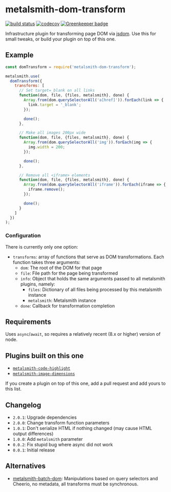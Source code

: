 # metalsmith-dom-transform

[![build status](https://travis-ci.org/fortes/metalsmith-dom-transform.svg?branch=master)](https://travis-ci.org/fortes/metalsmith-dom-transform/) [![codecov](https://codecov.io/gh/fortes/metalsmith-dom-transform/branch/master/graph/badge.svg)](https://codecov.io/gh/fortes/metalsmith-dom-transform) [![Greenkeeper badge](https://badges.greenkeeper.io/fortes/metalsmith-dom-transform.svg)](https://greenkeeper.io/)

Infrastructure plugin for transforming page DOM via [jsdom](https://github.com/tmpvar/jsdom). Use this for small tweaks, or build your plugin on top of this one.

## Example

```js
const domTransform = require('metalsmith-dom-transform');

metalsmith.use(
  domTransform({
    transforms: [
      // Set target=_blank on all links
      function(dom, file, {files, metalsmith}, done) {
        Array.from(dom.querySelectorAll('a[href]')).forEach(link => {
          link.target = '_blank';
        });

        done();
      },

      // Make all images 200px wide
      function(dom, file, {files, metalsmith}, done) {
        Array.from(dom.querySelectorAll('img')).forEach(img => {
          img.width = 200;
        });

        done();
      },

      // Remove all <iframe> elements
      function(dom, file, {files, metalsmith}, done) {
        Array.from(dom.querySelectorAll('iframe')).forEach(iframe => {
          iframe.remove();
        });

        done();
      }
    ]
  })
);
```

### Configuration

There is currently only one option:

* `transforms`: array of functions that serve as DOM transformations. Each function takes three arguments:
  * `dom`: The root of the DOM for that page
  * `file`: File path for the page being transformed
  * `info`: Object that holds the same arguments passed to all metalsmith plugins, namely:
    * `files`: Dictionary of all files being processed by this metalsmith instance
    * `metalsmith`: Metalsmith instance
  * `done`: Callback for transformation completion

## Requirements

Uses `async`/`await`, so requires a relatively recent (8.x or higher) version of node.

## Plugins built on this one

* [`metalsmith-code-highlight`](https://github.com/fortes/metalsmith-code-highlight)
* [`metalsmith-image-dimensions`](https://github.com/fortes/metalsmith-image-dimensions)

If you create a plugin on top of this one, add a pull request and add yours to this list.

## Changelog

* `2.0.1`: Upgrade dependencies
* `2.0.0`: Change transform function parameters
* `1.0.1`: Don't serialize HTML if nothing changed (may cause HTML output differences)
* `1.0.0`: Add `metalsmith` parameter
* `0.0.2`: Fix stupid bug where async did not work
* `0.0.1`: Initial release

## Alternatives

* [metalsmith-batch-dom](https://github.com/krambuhl/metalsmith-batch-dom): Manipulations based on query selectors and Cheerio, no metadata, all transforms must be synchronous.
